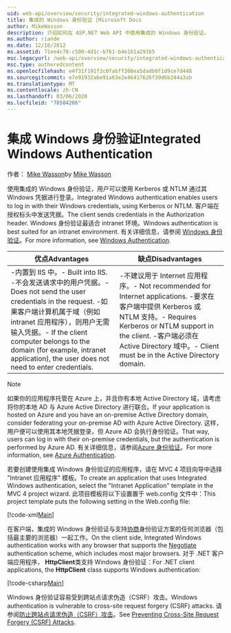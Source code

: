 ```yaml
---
uid: web-api/overview/security/integrated-windows-authentication
title: 集成的 Windows 身份验证 |Microsoft Docs
author: MikeWasson
description: 介绍如何在 ASP.NET Web API 中使用集成的 Windows 身份验证。
ms.author: riande
ms.date: 12/18/2012
ms.assetid: 71ee4c78-c500-4d1c-b761-b4e161a291b5
msc.legacyurl: /web-api/overview/security/integrated-windows-authentication
msc.type: authoredcontent
ms.openlocfilehash: e4f31f191f3c0fabff308ea5dadb0f1d9ce7d448
ms.sourcegitcommit: e7e91932a6e91a63e2e46417626f39d6b244a3ab
ms.translationtype: MT
ms.contentlocale: zh-CN
ms.lasthandoff: 03/06/2020
ms.locfileid: "78504206"
---
```

# <a name="integrated-windows-authentication"></a><span data-ttu-id="a1ade-103">集成 Windows 身份验证</span><span class="sxs-lookup"><span data-stu-id="a1ade-103">Integrated Windows Authentication</span></span>

<span data-ttu-id="a1ade-104">作者： [Mike Wasson](https://github.com/MikeWasson)</span><span class="sxs-lookup"><span data-stu-id="a1ade-104">by [Mike Wasson](https://github.com/MikeWasson)</span></span>

<span data-ttu-id="a1ade-105">使用集成的 Windows 身份验证，用户可以使用 Kerberos 或 NTLM 通过其 Windows 凭据进行登录。</span><span class="sxs-lookup"><span data-stu-id="a1ade-105">Integrated Windows authentication enables users to log in with their Windows credentials, using Kerberos or NTLM.</span></span> <span data-ttu-id="a1ade-106">客户端在授权标头中发送凭据。</span><span class="sxs-lookup"><span data-stu-id="a1ade-106">The client sends credentials in the Authorization header.</span></span> <span data-ttu-id="a1ade-107">Windows 身份验证最适合 intranet 环境。</span><span class="sxs-lookup"><span data-stu-id="a1ade-107">Windows authentication is best suited for an intranet environment.</span></span> <span data-ttu-id="a1ade-108">有关详细信息，请参阅 [Windows 身份验证](https://www.iis.net/configreference/system.webserver/security/authentication/windowsauthentication)。</span><span class="sxs-lookup"><span data-stu-id="a1ade-108">For more information, see [Windows Authentication](https://www.iis.net/configreference/system.webserver/security/authentication/windowsauthentication).</span></span>

| <span data-ttu-id="a1ade-109">优点</span><span class="sxs-lookup"><span data-stu-id="a1ade-109">Advantages</span></span> | <span data-ttu-id="a1ade-110">缺点</span><span class="sxs-lookup"><span data-stu-id="a1ade-110">Disadvantages</span></span> |
| --- | --- |
| <span data-ttu-id="a1ade-111">-内置到 IIS 中。</span><span class="sxs-lookup"><span data-stu-id="a1ade-111">- Built into IIS.</span></span> <span data-ttu-id="a1ade-112">-不会发送请求中的用户凭据。</span><span class="sxs-lookup"><span data-stu-id="a1ade-112">- Does not send the user credentials in the request.</span></span> <span data-ttu-id="a1ade-113">-如果客户端计算机属于域（例如 intranet 应用程序），则用户无需输入凭据。</span><span class="sxs-lookup"><span data-stu-id="a1ade-113">- If the client computer belongs to the domain (for example, intranet application), the user does not need to enter credentials.</span></span> | <span data-ttu-id="a1ade-114">-不建议用于 Internet 应用程序。</span><span class="sxs-lookup"><span data-stu-id="a1ade-114">- Not recommended for Internet applications.</span></span> <span data-ttu-id="a1ade-115">-要求在客户端中提供 Kerberos 或 NTLM 支持。</span><span class="sxs-lookup"><span data-stu-id="a1ade-115">- Requires Kerberos or NTLM support in the client.</span></span> <span data-ttu-id="a1ade-116">-客户端必须在 Active Directory 域中。</span><span class="sxs-lookup"><span data-stu-id="a1ade-116">- Client must be in the Active Directory domain.</span></span> |

> [!NOTE]
> <span data-ttu-id="a1ade-117">如果你的应用程序托管在 Azure 上，并且你有本地 Active Directory 域，请考虑将你的本地 AD 与 Azure Active Directory 进行联合。</span><span class="sxs-lookup"><span data-stu-id="a1ade-117">If your application is hosted on Azure and you have an on-premise Active Directory domain, consider federating your on-premise AD with Azure Active Directory.</span></span> <span data-ttu-id="a1ade-118">这样，用户便可以使用其本地凭据登录，但 Azure AD 会执行身份验证。</span><span class="sxs-lookup"><span data-stu-id="a1ade-118">That way, users can log in with their on-premise credentials, but the authentication is performed by Azure AD.</span></span> <span data-ttu-id="a1ade-119">有关详细信息，请参阅[Azure 身份验证](../../../visual-studio/overview/2012/windows-azure-authentication.md)。</span><span class="sxs-lookup"><span data-stu-id="a1ade-119">For more information, see [Azure Authentication](../../../visual-studio/overview/2012/windows-azure-authentication.md).</span></span>

<span data-ttu-id="a1ade-120">若要创建使用集成 Windows 身份验证的应用程序，请在 MVC 4 项目向导中选择 "Intranet 应用程序" 模板。</span><span class="sxs-lookup"><span data-stu-id="a1ade-120">To create an application that uses Integrated Windows authentication, select the "Intranet Application" template in the MVC 4 project wizard.</span></span> <span data-ttu-id="a1ade-121">此项目模板将以下设置置于 web.config 文件中：</span><span class="sxs-lookup"><span data-stu-id="a1ade-121">This project template puts the following setting in the Web.config file:</span></span>

[!code-xml[Main](integrated-windows-authentication/samples/sample1.xml)]

<span data-ttu-id="a1ade-122">在客户端，集成的 Windows 身份验证与支持[协商](http://www.ietf.org/rfc/rfc4559.txt)身份验证方案的任何浏览器（包括最主要的浏览器）一起工作。</span><span class="sxs-lookup"><span data-stu-id="a1ade-122">On the client side, Integrated Windows authentication works with any browser that supports the [Negotiate](http://www.ietf.org/rfc/rfc4559.txt) authentication scheme, which includes most major browsers.</span></span> <span data-ttu-id="a1ade-123">对于 .NET 客户端应用程序， **HttpClient**类支持 Windows 身份验证：</span><span class="sxs-lookup"><span data-stu-id="a1ade-123">For .NET client applications, the **HttpClient** class supports Windows authentication:</span></span>

[!code-csharp[Main](integrated-windows-authentication/samples/sample2.cs)]

<span data-ttu-id="a1ade-124">Windows 身份验证容易受到跨站点请求伪造（CSRF）攻击。</span><span class="sxs-lookup"><span data-stu-id="a1ade-124">Windows authentication is vulnerable to cross-site request forgery (CSRF) attacks.</span></span> <span data-ttu-id="a1ade-125">请参阅[防止跨站点请求伪造（CSRF）攻击](preventing-cross-site-request-forgery-csrf-attacks.md)。</span><span class="sxs-lookup"><span data-stu-id="a1ade-125">See [Preventing Cross-Site Request Forgery (CSRF) Attacks](preventing-cross-site-request-forgery-csrf-attacks.md).</span></span>

